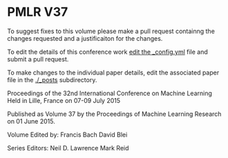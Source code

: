 # PMLR V37

To suggest fixes to this volume please make a pull request containng the changes requested and a justificaiton for the changes.

To edit the details of this conference work [edit the _config.yml](./_config.yml) file and submit a pull request.

To make changes to the individual paper details, edit the associated paper file in the [./_posts](./_posts) subdirectory.

Proceedings of the 32nd International Conference on Machine Learning
  Held in Lille, France on 07-09 July 2015

Published as Volume 37 by the Proceedings of Machine Learning Research on 01 June 2015.

Volume Edited by:
  Francis Bach
  David Blei

Series Editors:
  Neil D. Lawrence
  Mark Reid

